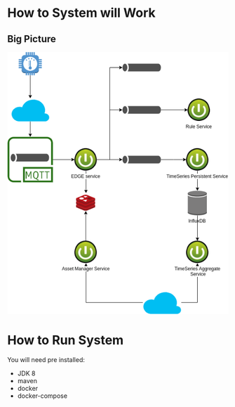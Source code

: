 # How to System will Work

## Big Picture

![alt BigPicture](images/iot.png)

# How to Run System

You will need pre installed:
 - JDK 8
 - maven
 - docker
 - docker-compose
 
